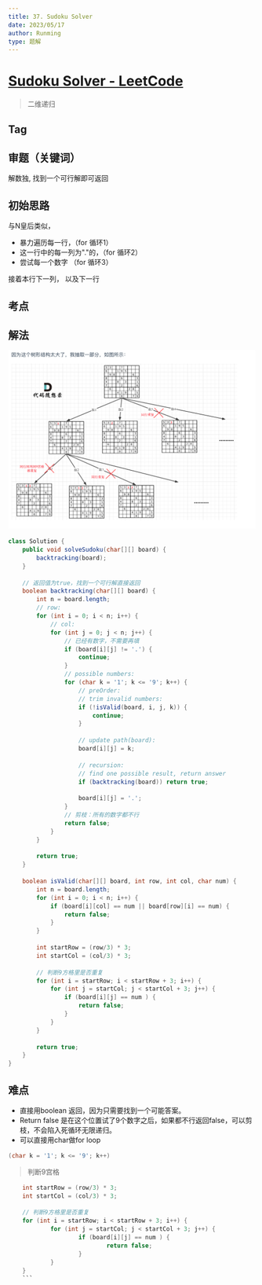 ```yaml
---
title: 37. Sudoku Solver
date: 2023/05/17
author: Runming
type: 题解
---
```


# [Sudoku Solver - LeetCode](https://leetcode.com/problems/sudoku-solver/description/)
> 二维递归
## Tag

## 审题（关键词）
解数独, 找到一个可行解即可返回

## 初始思路  
与N皇后类似，
- 暴力遍历每一行，（for 循环1）
- 这一行中的每一列为"."的，（for 循环2）
- 尝试每一个数字 （for 循环3）

接着本行下一列，
以及下一行
## 考点  

## 解法  
![sudoku](2023-05-17-15-33-31.png)
```java
class Solution {
    public void solveSudoku(char[][] board) {
        backtracking(board);
    }

    // 返回值为true，找到一个可行解直接返回
    boolean backtracking(char[][] board) {
        int n = board.length;
        // row: 
        for (int i = 0; i < n; i++) {
            // col: 
            for (int j = 0; j < n; j++) {
                // 已经有数字，不需要再填
                if (board[i][j] != '.') {
                    continue;
                }
                // possible numbers:
                for (char k = '1'; k <= '9'; k++) {
                    // preOrder: 
                    // trim invalid numbers:
                    if (!isValid(board, i, j, k)) {
                        continue;
                    }

                    // update path(board):
                    board[i][j] = k;
                    
                    // recursion:
                    // find one possible result, return answer
                    if (backtracking(board)) return true;

                    board[i][j] = '.';
                }
                // 剪枝：所有的数字都不行
                return false;
            }
        }

        return true;
    }

    boolean isValid(char[][] board, int row, int col, char num) {
        int n = board.length;
        for (int i = 0; i < n; i++) {
            if (board[i][col] == num || board[row][i] == num) {
                return false;
            }
        }

        int startRow = (row/3) * 3;
        int startCol = (col/3) * 3;

        // 判断9方格里是否重复
        for (int i = startRow; i < startRow + 3; i++) { 
            for (int j = startCol; j < startCol + 3; j++) {
                if (board[i][j] == num ) {
                    return false;
                }
            }
        }

        return true;
    }
}
```

## 难点
- 直接用boolean 返回，因为只需要找到一个可能答案。
- Return false 是在这个位置试了9个数字之后，如果都不行返回false，可以剪枝，不会陷入死循环无限递归。
- 可以直接用char做for loop
```java
(char k = '1'; k <= '9'; k++)
```
> 判断9宫格
```java
	int startRow = (row/3) * 3;
	int startCol = (col/3) * 3;

	// 判断9方格里是否重复
	for (int i = startRow; i < startRow + 3; i++) { 
			for (int j = startCol; j < startCol + 3; j++) {
					if (board[i][j] == num ) {
							return false;
					}
			}
	}
	```
